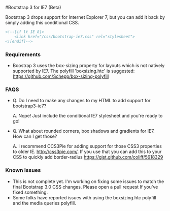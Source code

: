 #Bootstrap 3 for IE7 (Beta)

Bootstrap 3 drops support for Internet Explorer 7, but you can add it back by simply adding this conditional CSS.

```html
<!--[if lt IE 8]>
    <link href="/css/bootstrap-ie7.css" rel="stylesheet">
<![endif]-->
```

### Requirements
- Boostrap 3 uses the box-sizing property for layouts which is not natively supported by IE7. The polyfill 'boxsizing.htc' is suggested: https://github.com/Schepp/box-sizing-polyfill


### FAQS

* Q. Do I need to make any changes to my HTML to add support for bootstrap3-ie7? 

  A. Nope! Just include the conditional IE7 stylesheet and you're ready to go!


* Q. What about rounded corners, box shadows and gradients for IE7. How can I get those? 

  A. I recommend CCS3Pie for adding support for those CSS3 properties to older IE. http://css3pie.com/. 
     If you use that you can add this to your CSS to quickly add border-radius https://gist.github.com/coliff/5618329


### Known Issues
- This is not complete yet. I'm working on fixing some issues to match the final Bootstrap 3.0 CSS changes. Please open a pull request If you've fixed something.
- Some folks have reported issues with using the boxsizing.htc polyfill and the media queries polyfill.
